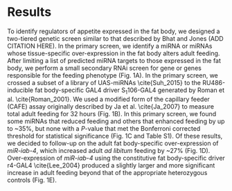 # Results

To identify regulators of appetite expressed in the fat body, we designed a two-tiered genetic screen similar to that described by Bhat and Jones (ADD CITATION HERE). 
In the primary screen, we identify a miRNA or miRNAs whose tissue-specific over-expression in the fat body alters adult feeding. 
After limiting a list of predicted miRNA targets to those expressed in the fat body, we perform a small secondary RNAi screen for gene or genes responsible for the feeding phenotype (Fig. 1A). 
In the primary screen, we crossed a subset of a library of UAS-miRNAs \cite{Suh_2015} to the RU486-inducible fat body-specific GAL4 driver S<sub>1</sub>106-GAL4 generated by Roman et al. \cite{Roman_2001}. 
We used a modified form of the capillary feeder (CAFE) assay originally described by Ja et al. \cite{Ja_2007} to measure total adult feeding for 32 hours (Fig. 1B). 
In this primary screen, we found some miRNAs that reduced feeding and others that enhanced feeding by up to ~35%, but none with a *P*-value that met the Bonferroni corrected threshold for statistical significance (Fig. 1C and Table S1). 
Of these results, we decided to follow-up on the adult fat body-specific over-expression of *miR-iab-4*, which increased adult *ad libitum* feeding by ~27% (Fig. 1D). 
Over-expression of *miR-iab-4* using the constitutive fat body-specific driver r4-GAL4 \cite{Lee_2004} produced a slightly larger and more significant increase in adult feeding beyond that of the appropriate heterozygous controls (Fig. 1E).
